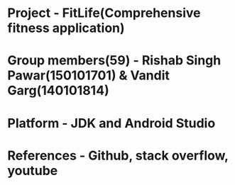 # Project - FitLife(Comprehensive fitness application)
# Group members(59) - Rishab Singh Pawar(150101701) & Vandit Garg(140101814)
# Platform - JDK and Android Studio
# References - Github, stack overflow, youtube
